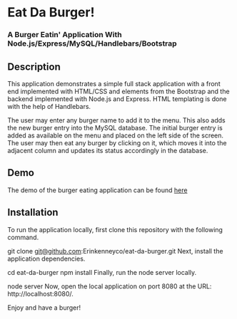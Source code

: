 # Eat Da Burger!
### A Burger Eatin' Application With Node.js/Express/MySQL/Handlebars/Bootstrap

## Description
This application demonstrates a simple full stack application with a front end implemented with HTML/CSS and elements from the Bootstrap and the backend implemented with Node.js and Express. HTML templating is done with the help of Handlebars.

The user may enter any burger name to add it to the menu. This also adds the new burger entry into the MySQL database. The initial burger entry is added as available on the menu and placed on the left side of the screen. The user may then eat any burger by clicking on it, which moves it into the adjacent column and updates its status accordingly in the database.

## Demo
The demo of the burger eating application can be found [here]( https://gentle-retreat-22831.herokuapp.com/)

## Installation
To run the application locally, first clone this repository with the following command.

git clone git@github.com:Erinkenneyco/eat-da-burger.git
Next, install the application dependencies.

cd eat-da-burger
npm install
Finally, run the node server locally.

node server
Now, open the local application on port 8080 at the URL: http://localhost:8080/.

Enjoy and have a burger!